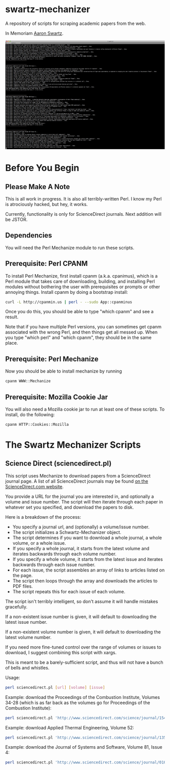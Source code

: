 swartz-mechanizer
===================
A repository of scripts for scraping academic papers from the web.

In Memoriam [Aaron Swartz](http://en.wikipedia.org/wiki/Aaron_Swartz).

![Screenshot of swartz-mechanizer in action](/notes/swartz-mechanizer_in_action.png "screenshot of swartz-mechanizer in action")

Before You Begin
===================

Please Make A Note
-------------------
This is all work in progress. It is also all terribly-written Perl. I know my Perl is atrociously hacked, but hey, it works.

Currently, functionality is only for ScienceDirect journals. Next addition will be JSTOR.

Dependencies
---------------
You will need the Perl Mechanize module to run these scripts.

Prerequisite: Perl CPANM
--------------------------
To install Perl Mechanize, first install cpanm (a.k.a. cpanimus), which is a Perl module that takes care of downloading, building, and installing Perl modules 
without bothering the user with prerequisites or prompts or other annoying things. Install cpanm by doing a bootstrap install:

```bash
curl -L http://cpanmin.us | perl - --sudo App::cpanminus
```

Once you do this, you should be able to type "which cpanm" and see a result.

Note that if you have multiple Perl versions, you can sometimes get cpanm associated with the wrong Perl, and then things get all messed up. When you type "which perl" and "which cpanm", they should be in the same place.

Prerequisite: Perl Mechanize
------------------------------
Now you should be able to install mechanize by running 

```bash
cpanm WWW::Mechanize 
```

Prerequisite: Mozilla Cookie Jar
----------------------------------
You will also need a Mozilla cookie jar to run at least one of these scripts. To install, do the following:

```bash
cpanm HTTP::Cookies::Mozilla
```

The Swartz Mechanizer Scripts
=====================================

Science Direct (sciencedirect.pl)
------------------------
This script uses Mechanize to download papers from a ScienceDirect journal page. A list of all ScienceDirect journals may be found [on the ScienceDirect.com website](http://www.sciencedirect.com/science/journals).

You provide a URL for the journal you are interested in, and optionally a volume and issue number. The script will then iterate through each paper in whatever set you specified, and download the papers to disk.

Here is a breakdown of the process:
- You specify a journal url, and (optionally) a volume/issue number.
- The script initializes a Schwartz-Mechanizer object.
- The script determines if you want to download a whole journal, a whole volume, or a whole issue.
- If you specify a whole journal, it starts from the latest volume and iterates backwards through each volume number.
- If you specify a whole volume, it starts from the latest issue and iterates backwards through each issue number.
- For each issue, the script assembles an array of links to articles listed on the page.
- The script then loops through the array and downloads the articles to PDF files.
- The script repeats this for each issue of each volume.

The script isn't terribly intelligent, so don't assume it will handle mistakes gracefully. 

If a non-existent issue number is given, it will default to downloading the latest issue number.

If a non-existent volume number is given, it will default to downloading the latest volume number.

If you need more fine-tuned control over the range of volumes or issues to download, I suggest combining this script with xargs. 

This is meant to be a barely-sufficient script, and thus will not have a bunch of bells and whistles.

Usage:

```bash
perl sciencedirect.pl [url] [volume] [issue]
```

Example: download the Proceedings of the Combustion Institute, Volumes 34-28 (which is as far back as the volumes go for Proceedings of the Combustion Institute):

```bash
perl sciencedirect.pl 'http://www.sciencedirect.com/science/journal/15407489' 
```

Example: download Applied Thermal Engineering, Volume 52:

```bash
perl sciencedirect.pl 'http://www.sciencedirect.com/science/journal/13594311' 52
```

Example: download the Journal of Systems and Software, Volume 81, Issue 4:

```bash
perl sciencedirect.pl 'http://www.sciencedirect.com/science/journal/01641212' 81 4
```

